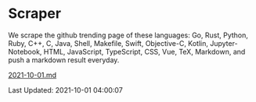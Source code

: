 # Scraper

We scrape the github trending page of these languages: Go, Rust, Python, Ruby, C++, C, Java, Shell, Makefile, Swift, Objective-C, Kotlin, Jupyter-Notebook, HTML, JavaScript, TypeScript, CSS, Vue, TeX, Markdown, and push a markdown result everyday.

[2021-10-01.md](https://github.com/yangwenmai/github-trending-backup/blob/master/2021-10-01.md)

Last Updated: 2021-10-01 04:00:07